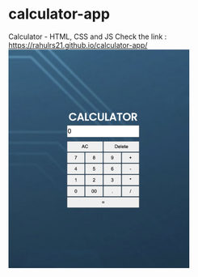 # calculator-app
Calculator - HTML, CSS and JS
Check the link : https://rahulrs21.github.io/calculator-app/
![Calculator-app!](https://raw.githubusercontent.com/rahulrs21/calculator-app/main/Calculator-app.jpg)
